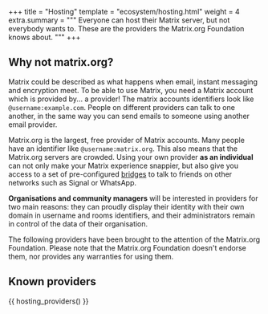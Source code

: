 +++
title = "Hosting"
template = "ecosystem/hosting.html"
weight = 4
extra.summary = """
Everyone can host their Matrix server, but not everybody wants to. These are the providers the Matrix.org Foundation knows about. 
"""
+++

## Why not matrix.org?

Matrix could be described as what happens when email, instant messaging and
encryption meet. To be able to use Matrix, you need a Matrix account which is
provided by... a provider! The matrix accounts identifiers look like
`@username:example.com`. People on different providers can talk to one another,
in the same way you can send emails to someone using another email provider.

Matrix.org is the largest, free provider of Matrix accounts. Many people have an
identifier like `@username:matrix.org`. This also means that the Matrix.org
servers are crowded. Using your own provider **as an individual** can not only
make your Matrix experience snappier, but also give you access to a set of
pre-configured [bridges](https://matrix.org/ecosystem/bridges/) to talk to friends on other networks such as Signal
or WhatsApp.

**Organisations and community managers** will be interested in providers for two
main reasons: they can proudly display their identity with their own domain
in username and rooms identifiers, and their administrators remain in control
of the data of their organisation.

The following providers have been brought to the attention of the Matrix.org
Foundation. Please note that the Matrix.org Foundation doesn't endorse them,
nor provides any warranties for using them.

## Known providers

{{ hosting_providers() }}
